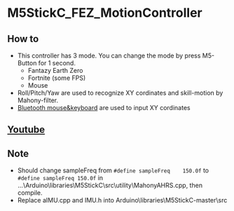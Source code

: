 # M5StickC_FEZ_MotionController

## How to
 - This controller has 3 mode. You can change the mode by press M5-Button for 1 second.
   - Fantazy Earth Zero
   - Fortnite (some FPS)
   - Mouse
 - Roll/Pitch/Yaw are used to recognize XY cordinates and skill-motion by Mahony-filter.
 - [Bluetooth mouse&keyboard](https://github.com/blackketter/ESP32-BLE-Combo) are used to input XY cordinates 
## [Youtube](https://www.youtube.com/watch?v=hiMvGo1NXqg)

## Note
 - Should change sampleFreq from `#define sampleFreq	150.0f` to  `#define sampleFreq	150.0f` in ...\Arduino\libraries\M5StickC\src\utility\MahonyAHRS.cpp, then compile.
 - Replace aIMU.cpp and IMU.h into Arduino\libraries\M5StickC-master\src
